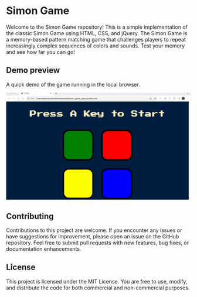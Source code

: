 # Simon Game

Welcome to the Simon Game repository! This is a simple implementation of the classic Simon Game using HTML, CSS, and jQuery. The Simon Game is a memory-based pattern matching game that challenges players to repeat increasingly complex sequences of colors and sounds. Test your memory and see how far you can go!

## Demo preview

A quick demo of the game running in the local browser.

![Alt](docs/gifs/demo_simon_game.gif)

## Contributing
Contributions to this project are welcome. If you encounter any issues or have suggestions for improvement, please open an issue on the GitHub repository. Feel free to submit pull requests with new features, bug fixes, or documentation enhancements.

## License
This project is licensed under the MIT License. You are free to use, modify, and distribute the code for both commercial and non-commercial purposes.